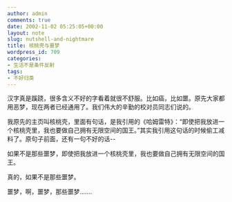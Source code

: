 ```yaml
---
author: admin
comments: true
date: 2002-11-02 05:25:05+00:00
layout: note
slug: nutshell-and-nightmare
title: 核桃壳与噩梦
wordpress_id: 709
categories:
- 生活不是条件反射
tags:
- 不好归类
---
```


汉字真是蹊跷，很多含义不好的字看着就很不舒服。比如癌，比如噩。原先大家都用恶梦，现在两者已经通用了。我们伟大的辛勤的校对员同志们说的。

我原先的主页叫核桃壳，里面有句话，是我引用的《哈姆雷特》：“即使把我放进一个核桃壳里，我也要做自己拥有无限空间的国王。”其实我引用这句话的时候偷工减料了。原句子前面，还有一句不好的话--

如果不是那些噩梦，即使把我放进一个核桃壳里，我也要做自己拥有无限空间的国王。

真的，如果不是那些噩梦。

噩梦，啊，噩梦，那些噩梦.……
